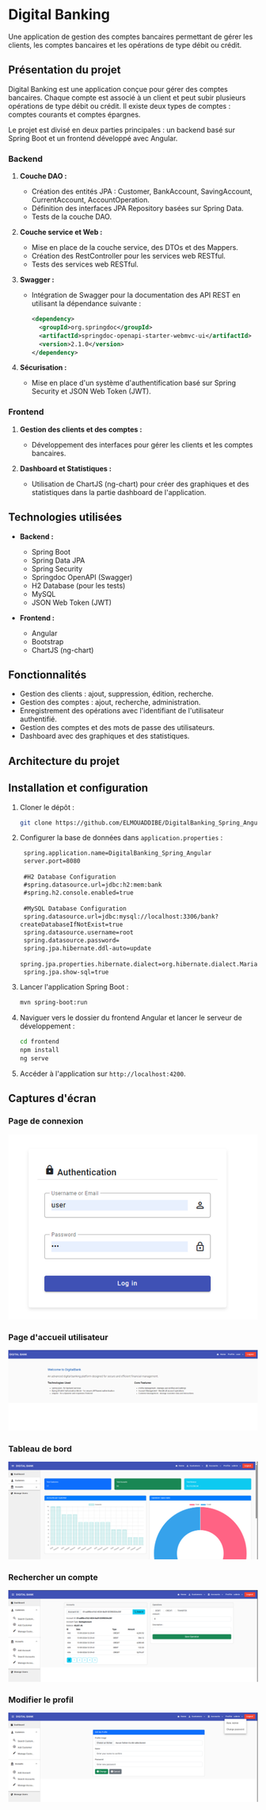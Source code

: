 # Digital Banking

Une application de gestion des comptes bancaires permettant de gérer les clients, les comptes bancaires et les opérations de type débit ou crédit.


## Présentation du projet

Digital Banking est une application conçue pour gérer des comptes bancaires. Chaque compte est associé à un client et peut subir plusieurs opérations de type débit ou crédit. Il existe deux types de comptes : comptes courants et comptes épargnes.

Le projet est divisé en deux parties principales : un backend basé sur Spring Boot et un frontend développé avec Angular.

### Backend

1. **Couche DAO :**
    - Création des entités JPA : Customer, BankAccount, SavingAccount, CurrentAccount, AccountOperation.
    - Définition des interfaces JPA Repository basées sur Spring Data.
    - Tests de la couche DAO.

2. **Couche service et Web :**
    - Mise en place de la couche service, des DTOs et des Mappers.
    - Création des RestController pour les services web RESTful.
    - Tests des services web RESTful.

3. **Swagger :**
    - Intégration de Swagger pour la documentation des API REST en utilisant la dépendance suivante :
      ```xml
      <dependency> 
        <groupId>org.springdoc</groupId> 
        <artifactId>springdoc-openapi-starter-webmvc-ui</artifactId> 
        <version>2.1.0</version> 
      </dependency>
      ```

4. **Sécurisation :**
    - Mise en place d'un système d'authentification basé sur Spring Security et JSON Web Token (JWT).

### Frontend

1. **Gestion des clients et des comptes :**
    - Développement des interfaces pour gérer les clients et les comptes bancaires.

2. **Dashboard et Statistiques :**
    - Utilisation de ChartJS (ng-chart) pour créer des graphiques et des statistiques dans la partie dashboard de l'application.

## Technologies utilisées

- **Backend :**
    - Spring Boot
    - Spring Data JPA
    - Spring Security
    - Springdoc OpenAPI (Swagger)
    - H2 Database (pour les tests)
    - MySQL
    - JSON Web Token (JWT)

- **Frontend :**
    - Angular
    - Bootstrap
    - ChartJS (ng-chart)

## Fonctionnalités

- Gestion des clients : ajout, suppression, édition, recherche.
- Gestion des comptes : ajout, recherche, administration.
- Enregistrement des opérations avec l'identifiant de l'utilisateur authentifié.
- Gestion des comptes et des mots de passe des utilisateurs.
- Dashboard avec des graphiques et des statistiques.

## Architecture du projet



## Installation et configuration

1. Cloner le dépôt :
   ```bash
   git clone https://github.com/ELMOUADDIBE/DigitalBanking_Spring_Angular.git
   ```

2. Configurer la base de données dans `application.properties` :
   ```properties
    spring.application.name=DigitalBanking_Spring_Angular
    server.port=8080
    
    #H2 Database Configuration
    #spring.datasource.url=jdbc:h2:mem:bank
    #spring.h2.console.enabled=true
    
    #MySQL Database Configuration
    spring.datasource.url=jdbc:mysql://localhost:3306/bank?createDatabaseIfNotExist=true
    spring.datasource.username=root
    spring.datasource.password=
    spring.jpa.hibernate.ddl-auto=update
    spring.jpa.properties.hibernate.dialect=org.hibernate.dialect.MariaDBDialect
    spring.jpa.show-sql=true
   ```

3. Lancer l'application Spring Boot :
   ```bash
   mvn spring-boot:run
   ```

4. Naviguer vers le dossier du frontend Angular et lancer le serveur de développement :
   ```bash
   cd frontend
   npm install
   ng serve
   ```

5. Accéder à l'application sur `http://localhost:4200`.

## Captures d'écran

### Page de connexion
![login.png](img/login.png)

### Page d'accueil utilisateur
![userUI.png](img/userUI.png)

### Tableau de bord

![dashboard.png](img/dashboard.png)





### Rechercher un compte

![accountSearch.png](img/accountSearch.png)



### Modifier le profil

![editprofile.png](img/editprofile.png)